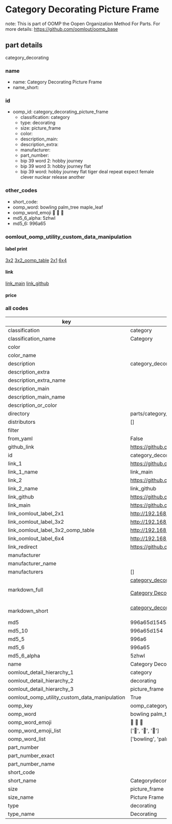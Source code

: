 # Category Decorating Picture Frame  

note: This is part of OOMP the Oopen Organization Method For Parts. For more details: https://github.com/oomlout/oomp_base

##  part details
  



category_decorating



### name
* name: Category Decorating Picture Frame
* name_short: 
### id
* oomp_id: category_decorating_picture_frame
  * classification: category
  * type: decorating
  * size: picture_frame
  * color: 
  * description_main: 
  * description_extra: 
  * manufacturer: 
  * part_number: 
  * bip 39 word 2: hobby journey
  * bip 39 word 3: hobby journey flat
  * bip 39 word: hobby journey flat tiger deal repeat expect female clever nuclear release another

### other_codes
* short_code: 
* oomp_word: bowling palm_tree maple_leaf
* oomp_word_emoji :bowling: :palm_tree: :maple_leaf:
* md5_6_alpha: 5zhwl
* md5_6: 996a65






### oomlout_oomp_utility_custom_data_manipulation
#### label print
[3x2](http://192.168.1.245:1112/?label=oomp%205zhwl)
[3x2_oomp_table](http://192.168.1.108:1112/?label=oomp%205zhwl)
[2x1](http://192.168.1.242:1112/?label=oomp%205zhwl)
[6x4](http://192.168.1.55:1112/?label=oomp%205zhwl)    

#### link

[link_main](https://github.com/oomlout/oomlout_oomp_version_1_messy/tree/main/parts/category_decorating_picture_frame) [link_github](https://github.com/oomlout/oomlout_oomp_version_1_messy/tree/main/parts/category_decorating_picture_frame)                             

#### price







### all codes 
| key | value |  
| --- | --- |  
| classification | category |  
| classification_name | Category |  
| color |  |  
| color_name |  |  
| description | category_decorating |  
| description_extra |  |  
| description_extra_name |  |  
| description_main |  |  
| description_main_name |  |  
| description_or_color |   |  
| directory | parts/category_decorating_picture_frame |  
| distributors | [] |  
| filter |  |  
| from_yaml | False |  
| github_link | https://github.com/oomlout/oomlout_oomp_part_src/tree/main/parts/category_decorating_picture_frame |  
| id | category_decorating_picture_frame |  
| link_1 | https://github.com/oomlout/oomlout_oomp_version_1_messy/tree/main/parts/category_decorating_picture_frame |  
| link_1_name | link_main |  
| link_2 | https://github.com/oomlout/oomlout_oomp_version_1_messy/tree/main/parts/category_decorating_picture_frame |  
| link_2_name | link_github |  
| link_github | https://github.com/oomlout/oomlout_oomp_version_1_messy/tree/main/parts/category_decorating_picture_frame |  
| link_main | https://github.com/oomlout/oomlout_oomp_version_1_messy/tree/main/parts/category_decorating_picture_frame |  
| link_oomlout_label_2x1 | http://192.168.1.242:1112/?label=oomp%205zhwl |  
| link_oomlout_label_3x2 | http://192.168.1.245:1112/?label=oomp%205zhwl |  
| link_oomlout_label_3x2_oomp_table | http://192.168.1.108:1112/?label=oomp%205zhwl |  
| link_oomlout_label_6x4 | http://192.168.1.55:1112/?label=oomp%205zhwl |  
| link_redirect | https://github.com/oomlout/oomlout_oomp_version_1_messy/tree/main/parts/category_decorating_picture_frame |  
| manufacturer |  |  
| manufacturer_name |  |  
| manufacturers | [] |  
| markdown_full | [category_decorating_picture_frame](none)<br>[](none)<br>[Category Decorating Picture Frame](none)<br><br> |  
| markdown_short | [category_decorating_picture_frame](none)<br><br> |  
| md5 | 996a65d15454ea0ada9c1e1eb11e1b62 |  
| md5_10 | 996a65d154 |  
| md5_5 | 996a6 |  
| md5_6 | 996a65 |  
| md5_6_alpha | 5zhwl |  
| name | Category Decorating Picture Frame |  
| oomlout_detail_hierarchy_1 | category |  
| oomlout_detail_hierarchy_2 | decorating |  
| oomlout_detail_hierarchy_3 | picture_frame |  
| oomlout_oomp_utility_custom_data_manipulation | True |  
| oomp_key | oomp_category_decorating_picture_frame |  
| oomp_word | bowling palm_tree maple_leaf |  
| oomp_word_emoji | :bowling: :palm_tree: :maple_leaf: |  
| oomp_word_emoji_list | [':bowling:', ':palm_tree:', ':maple_leaf:'] |  
| oomp_word_list | ['bowling', 'palm_tree', 'maple_leaf'] |  
| part_number |  |  
| part_number_exact |  |  
| part_number_name |  |  
| short_code |  |  
| short_name | Categorydecorating |  
| size | picture_frame |  
| size_name | Picture Frame |  
| type | decorating |  
| type_name | Decorating |  
